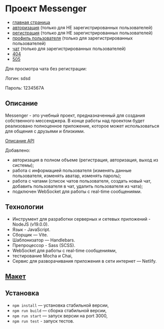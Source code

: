 # Проект Messenger

- [главная страница](https://messengerpk.netlify.app/main)
- [авторизация](https://messengerpk.netlify.app)  (только для НЕ зарегистрированных пользователей)
- [регистрация](https://messengerpk.netlify.app/sign-up) (только для НЕ зарегистрированных пользователей)
- [профиль пользователя](https://messengerpk.netlify.app/settings)  (только для зарегистрированных пользователей)
- [чат](https://messengerpk.netlify.app/messenger)  (только для зарегистрированных пользователей)
- [404](https://messengerpk.netlify.app/*)
- [505](https://messengerpk.netlify.app/internal-server-error)

Для просмотра чата без регистрации:

Логин: sdsd

Пароль: 1234567A

## Описание

Messenger - это учебный проект, предназначенный для создания собственного мессенджера. В конце работы над проектом будет реализовано полноценное приложение, которое может использоваться для общения с друзьями и близкими. 

[Описание API](https://ya-praktikum.tech/api/v2/swagger/#/)

Добавлено:
- авторизация в полном объеме (регистрация, авторизация, выход из системы);
- работа с информацией пользователя (изменять данные пользователя, изменять аватар, изменять пароль);
- работа с чатами (список чатов пользователя, создать новый чат, добавить пользователя в чат, удалить пользователя из чата);
- подключен WebSocket для работы с real-time сообщениями.

## Технологии 

- Инструмент для разработки серверных и сетевых приложений - NodeJS (v19.0.0).   
- Язык - JavaScript.
- Сборщик — Vite.
- Шаблонизатор — Handlebars.
- Препроцессор - Sass (SCSS).
- WebSocket для работы с real-time сообщениями,
- тестирование Mocha и Chai,
- Cервис для разворачивания приложения в сети интернет — Netlify.

## [Макет](https://www.figma.com/file/vVYHeAV9UkFqN2RqvlKLOZ/Chat_external_link-(Copy)?type=design&node-id=0-1&t=PGOTy4iRpVdyP5Ji-0)


## Установка

- `npm install` — установка стабильной версии,
- `npm run build` — сборка стабильной версии,
- `npm run start` — запуск версии на port 3000,
- `npm run test` - запуск тестов.
